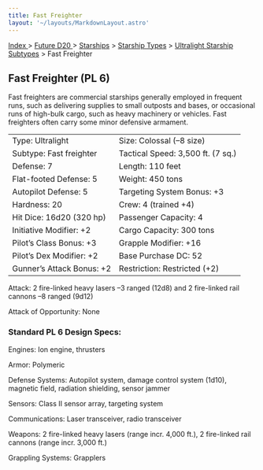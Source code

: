 ```yaml
---
title: Fast Freighter
layout: '~/layouts/MarkdownLayout.astro'
---
```


[ Index ](/) > [ Future D20 ](/future.d20.srd) > [Starships](/future.d20.srd/starships) > [Starship Types](/future.d20.srd/starships/starship) > [Ultralight Starship Subtypes](/future.d20.srd/starships/starship.types/ultralight.starship) > Fast Freighter

## Fast Freighter (PL 6)

Fast freighters are commercial starships generally employed in frequent runs,
such as delivering supplies to small outposts and bases, or occasional runs of
high-bulk cargo, such as heavy machinery or vehicles. Fast freighters often
carry some minor defensive armament.


<table> <tr><td>Type: Ultralight</td><td>Size: Colossal (–8 size)</td></tr> <tr class="shaded"><td>Subtype: Fast freighter</td><td>Tactical Speed: 3,500 ft. (7 sq.)</td></tr> <tr><td>Defense: 7</td><td>Length: 110 feet</td></tr> <tr class="shaded"><td>Flat-footed Defense: 5</td><td>Weight: 450 tons</td></tr> <tr><td>Autopilot Defense: 5</td><td>Targeting System Bonus: +3</td></tr> <tr class="shaded"><td>Hardness: 20</td><td>Crew: 4 (trained +4)</td></tr> <tr><td>Hit Dice: 16d20 (320 hp)</td><td>Passenger Capacity: 4</td></tr> <tr class="shaded"><td>Initiative Modifier: +2</td><td>Cargo Capacity: 300 tons</td></tr> <tr><td>Pilot’s Class Bonus: +3</td><td>Grapple Modifier: +16</td></tr> <tr class="shaded"><td>Pilot’s Dex Modifier: +2</td><td>Base Purchase DC: 52</td></tr> <tr><td>Gunner’s Attack Bonus: +2</td><td>Restriction: Restricted (+2)</td></tr> </table>



Attack: 2 fire-linked heavy lasers –3 ranged (12d8) and 2 fire-linked rail
cannons –8 ranged (9d12)

Attack of Opportunity: None

### Standard PL 6 Design Specs:

Engines: Ion engine, thrusters

Armor: Polymeric

Defense Systems: Autopilot system, damage control system (1d10), magnetic
field, radiation shielding, sensor jammer

Sensors: Class II sensor array, targeting system

Communications: Laser transceiver, radio transceiver

Weapons: 2 fire-linked heavy lasers (range incr. 4,000 ft.), 2 fire-linked
rail cannons (range incr. 3,000 ft.)

Grappling Systems: Grapplers

